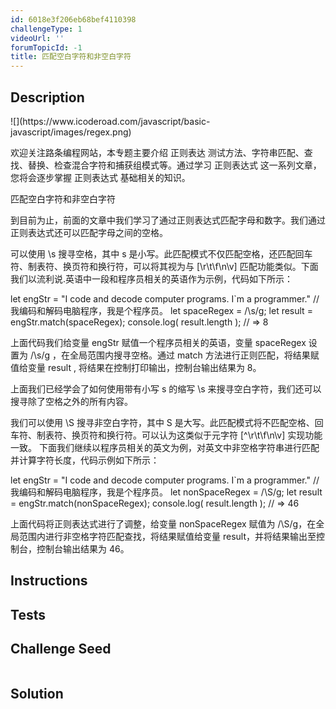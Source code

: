 ```yaml
---
id: 6018e3f206eb68bef4110398
challengeType: 1
videoUrl: ''
forumTopicId: -1
title: 匹配空白字符和非空白字符
---
```


## Description
<section id='description'>
![](https://www.icoderoad.com/javascript/basic-javascript/images/regex.png)

欢迎关注路条编程网站，本专题主要介绍 正则表达 测试方法、字符串匹配、查找、替换、检查混合字符和捕获组模式等。通过学习 正则表达式 这一系列文章，您将会逐步掌握 正则表达式 基础相关的知识。

匹配空白字符和非空白字符

到目前为止，前面的文章中我们学习了通过正则表达式匹配字母和数字。我们通过正则表达式还可以匹配字母之间的空格。

可以使用 \s 搜寻空格，其中 s 是小写。此匹配模式不仅匹配空格，还匹配回车符、制表符、换页符和换行符，可以将其视为与 [\r\t\f\n\v] 匹配功能类似。下面我们以流利说.英语中一段和程序员相关的英语作为示例，代码如下所示：

let engStr = "I code and decode computer programs. I`m a programmer." // 我编码和解码电脑程序，我是个程序员。
let spaceRegex = /\s/g;
let result = engStr.match(spaceRegex);
console.log( result.length );
// => 8

上面代码我们给变量 engStr 赋值一个程序员相关的英语，变量 spaceRegex 设置为 /\s/g ，在全局范围内搜寻空格。通过 match 方法进行正则匹配，将结果赋值给变量 result , 将结果在控制打印输出，控制台输出结果为 8。

上面我们已经学会了如何使用带有小写 s 的缩写 \s 来搜寻空白字符，我们还可以搜寻除了空格之外的所有内容。

我们可以使用 \S 搜寻非空白字符，其中 S 是大写。此匹配模式将不匹配空格、回车符、制表符、换页符和换行符。可以认为这类似于元字符 [^\r\t\f\n\v] 实现功能一致。
下面我们继续以程序员相关的英文为例，对英文中非空格字符串进行匹配并计算字符长度，代码示例如下所示：

let engStr = "I code and decode computer programs. I`m a programmer." // 我编码和解码电脑程序，我是个程序员。
let nonSpaceRegex = /\S/g;
let result = engStr.match(nonSpaceRegex); 
console.log( result.length );
// => 46

上面代码将正则表达式进行了调整，给变量 nonSpaceRegex 赋值为 /\S/g，在全局范围内进行非空格字符匹配查找，将结果赋值给变量 result，并将结果输出至控制台，控制台输出结果为 46。

</section>

## Instructions
<section id='instructions'>

</section>

## Tests
<section id='tests'>

</section>

## Challenge Seed
<section id='challengeSeed'>

<div id='js-seed'>

```js

```

</div>



</section>

## Solution
<section id='solution'>


</section>
